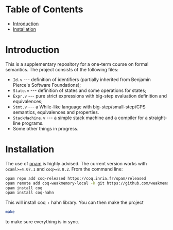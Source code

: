 Table of Contents
=================

  * [Introduction](#introduction)
  * [Installation](#installation)

# Introduction

This is a supplementary repository for a one-term course on formal semantics. The project consists of the following files:

- `Id.v` --- definition of identifiers (partially inherited from Benjamin Pierce's Software Foundations);
- `State.v` --- definition of states and some operations for states;
- `Expr.v` --- pure strict expressions with big-step evaluation definition and equivalences;
- `Stmt.v` --- a While-like language with big-step/small-step/CPS semantics, equivalences and properties.
- `StackMachine.v` --- a simple stack machine and a compiler for a straight-line programs.
- Some other things in progress.

# Installation

The use of [opam](https://opam.ocaml.org) is highly advised. The current version works
with `ocaml>=4.07.1` and `coq>=8.8.2`. From the command line:
```bash
opam repo add coq-released https://coq.inria.fr/opam/released
opam remote add coq-weakmemory-local -k git https://github.com/weakmemory/local-coq-opam-archive
opam install coq
opam install coq-hahn
```
This will install coq + hahn library. You can then make the project
```bash
make
```
to make sure everything is in sync.

